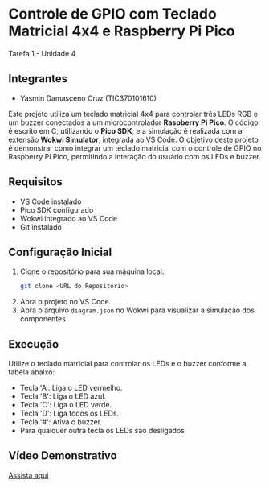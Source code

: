 # Controle de GPIO com Teclado Matricial 4x4 e Raspberry Pi Pico
Tarefa 1 - Unidade 4

## Integrantes
- Yasmin Damasceno Cruz (TIC370101610)

Este projeto utiliza um teclado matricial 4x4 para controlar três LEDs RGB e um buzzer conectados a um microcontrolador **Raspberry Pi Pico**. O código é escrito em C, utilizando o **Pico SDK**, e a simulação é realizada com a extensão **Wokwi Simulator**, integrada ao VS Code. O objetivo deste projeto é demonstrar como integrar um teclado matricial com o controle de GPIO no Raspberry Pi Pico, permitindo a interação do usuário com os LEDs e buzzer.

## Requisitos
- VS Code instalado
- Pico SDK configurado
- Wokwi integrado ao VS Code
- Git instalado

## Configuração Inicial
1. Clone o repositório para sua máquina local:
   ```bash
   git clone <URL do Repositório>
   ```
2. Abra o projeto no VS Code.
3. Abra o arquivo `diagram.json` no Wokwi para visualizar a simulação dos componentes.

## Execução
Utilize o teclado matricial para controlar os LEDs e o buzzer conforme a tabela abaixo:

- Tecla 'A': Liga o LED vermelho.
- Tecla 'B': Liga o LED azul.
- Tecla 'C': Liga o LED verde.
- Tecla 'D': Liga todos os LEDs.
- Tecla '#': Ativa o buzzer.
- Para qualquer outra tecla os LEDs são desligados

## Vídeo Demonstrativo

[Assista aqui](https://drive.google.com/file/d/19fvOIXpC9LnWddD3quGJKDLPbh8MUfL0/view?usp=drive_link)
